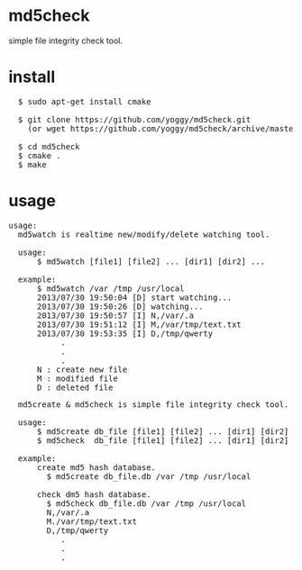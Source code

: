md5check
======================
simple file integrity check tool.

install
======================
<pre>
  $ sudo apt-get install cmake

  $ git clone https://github.com/yoggy/md5check.git
    (or wget https://github.com/yoggy/md5check/archive/master.zip)

  $ cd md5check
  $ cmake .
  $ make
</pre>

usage
======================
<pre>
usage:
  md5watch is realtime new/modify/delete watching tool.

  usage:
      $ md5watch [file1] [file2] ... [dir1] [dir2] ...

  example:
      $ md5watch /var /tmp /usr/local
      2013/07/30 19:50:04 [D] start watching...
      2013/07/30 19:50:26 [D] watching...
      2013/07/30 19:50:57 [I] N,/var/.a
      2013/07/30 19:51:12 [I] M,/var/tmp/text.txt
      2013/07/30 19:53:35 [I] D,/tmp/qwerty
           .
           .
           .
      N : create new file
      M : modified file
      D : deleted file
</pre>

<pre>
  md5create & md5check is simple file integrity check tool.

  usage:
      $ md5create db_file [file1] [file2] ... [dir1] [dir2] ...
      $ md5check  db_file [file1] [file2] ... [dir1] [dir2] ...
      
  example:
      create md5 hash database.
        $ md5create db_file.db /var /tmp /usr/local

      check dm5 hash database.
        $ md5check db_file.db /var /tmp /usr/local
        N,/var/.a
        M./var/tmp/text.txt
        D,/tmp/qwerty
           .
           .
           .
</pre>

